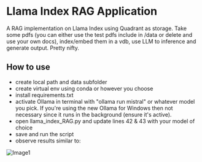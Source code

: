 # Llama Index RAG Application
A RAG implementation on Llama Index using Quadrant as storage.  Take some pdfs (you can either use the test pdfs include in /data or delete and use your own docs), index/embed them in a vdb, use LLM to inference and generate output.  Pretty nifty.

## How to use
- create local path and data subfolder 
- create virtual env using conda or however you choose
- install requirements.txt
- activate Ollama in terminal with "ollama run mistral" or whatever model you pick.  If you're using the new Ollama for Windows then not necessary since it runs in the background (ensure it's active).
- open llama_index_RAG.py and update lines 42 & 43 with your model of choice
- save and run the script
- observe results similar to:

![Image1](https://github.com/romilan24/llama-index-RAG/blob/main/RAG_inference_pdfs.JPG)
